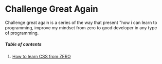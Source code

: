 # Challenge Great Again

Challenge great again is a series of the way that present "how i can learn to programming, improve my mindset from zero to good developer in any type of programming.

##### Table of contents

1. [How to learn CSS from ZERO](https://github.com/hoangtuanictvn/challenge-great-again/tree/master/CSS)

